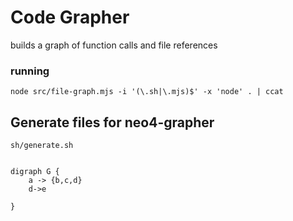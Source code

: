 # Code Grapher
builds a graph of function calls and file references

### running

    node src/file-graph.mjs -i '(\.sh|\.mjs)$' -x 'node' . | ccat

## Generate files for neo4-grapher

    sh/generate.sh

```graphvis

digraph G {
    a -> {b,c,d}
    d->e

}

```

